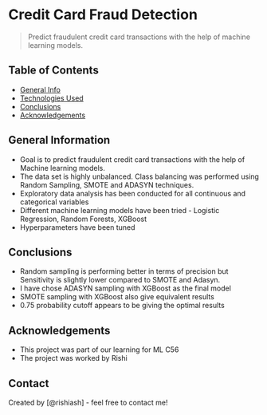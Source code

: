 # Credit Card Fraud Detection
> Predict fraudulent credit card transactions with the help of machine learning models.


## Table of Contents
* [General Info](#general-information)
* [Technologies Used](#technologies-used)
* [Conclusions](#conclusions)
* [Acknowledgements](#acknowledgements)

<!-- You can include any other section that is pertinent to your problem -->

## General Information
- Goal is to predict fraudulent credit card transactions with the help of Machine learning models. 
- The data set is highly unbalanced. Class balancing was performed using Random Sampling, SMOTE and ADASYN techniques.
- Exploratory data analysis has been conducted for all continuous and categorical variables
- Different machine learning models have been tried - Logistic Regression, Random Forests, XGBoost
- Hyperparameters have been tuned

<!-- You don't have to answer all the questions - just the ones relevant to your project. -->

## Conclusions
- Random sampling is performing better in terms of precision but Sensitivity is slightly lower compared to SMOTE and Adasyn.
- I have chose ADASYN sampling with XGBoost as the final model
- SMOTE sampling with XGBoost also give equivalent results
- 0.75 probability cutoff appears to be giving the optimal results

<!-- You don't have to answer all the questions - just the ones relevant to your project. -->


<!-- As the libraries versions keep on changing, it is recommended to mention the version of library used in this project -->

## Acknowledgements
- This project was part of our learning for ML C56
- The project was worked by Rishi


## Contact
Created by [@rishiash] - feel free to contact me!


<!-- Optional -->
<!-- ## License -->
<!-- This project is open source and available under the [... License](). -->

<!-- You don't have to include all sections - just the one's relevant to your project -->
